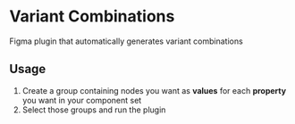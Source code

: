 # Variant Combinations

Figma plugin that automatically generates variant combinations

## Usage

1. Create a group containing nodes you want as __values__ for each __property__ you want in your component set
1. Select those groups and run the plugin

